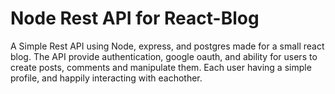 # Node Rest API for React-Blog

A Simple Rest API using Node, express, and postgres made for a small react blog. The API provide authentication, google oauth, and ability for users to create posts, comments and manipulate them. Each user having a simple profile, and happily interacting with eachother.
